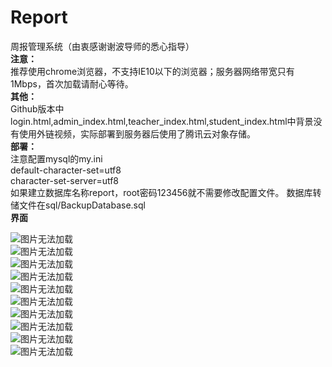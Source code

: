 # Report
周报管理系统（由衷感谢谢波导师的悉心指导）    
**注意：**    
推荐使用chrome浏览器，不支持IE10以下的浏览器；服务器网络带宽只有1Mbps，首次加载请耐心等待。     
**其他：**    
Github版本中login.html,admin_index.html,teacher_index.html,student_index.html中背景没有使用外链视频，实际部署到服务器后使用了腾讯云对象存储。  
**部署：**    
注意配置mysql的my.ini    
default-character-set=utf8     
character-set-server=utf8   
如果建立数据库名称report，root密码123456就不需要修改配置文件。
数据库转储文件在sql/BackupDatabase.sql  
**界面**

![图片无法加载](https://raw.githubusercontent.com/chwangteng/Report/master/src/main/resources/screenshots/%E5%B1%8F%E5%B9%95%E6%88%AA%E5%9B%BE(74).png)  
![图片无法加载](https://raw.githubusercontent.com/chwangteng/Report/master/src/main/resources/screenshots/%E5%B1%8F%E5%B9%95%E6%88%AA%E5%9B%BE(75).png)  
![图片无法加载](https://raw.githubusercontent.com/chwangteng/Report/master/src/main/resources/screenshots/%E5%B1%8F%E5%B9%95%E6%88%AA%E5%9B%BE(76).png)  
![图片无法加载](https://raw.githubusercontent.com/chwangteng/Report/master/src/main/resources/screenshots/%E5%B1%8F%E5%B9%95%E6%88%AA%E5%9B%BE(77).png)  
![图片无法加载](https://raw.githubusercontent.com/chwangteng/Report/master/src/main/resources/screenshots/%E5%B1%8F%E5%B9%95%E6%88%AA%E5%9B%BE(78).png)  
![图片无法加载](https://raw.githubusercontent.com/chwangteng/Report/master/src/main/resources/screenshots/%E5%B1%8F%E5%B9%95%E6%88%AA%E5%9B%BE(79).png)  
![图片无法加载](https://raw.githubusercontent.com/chwangteng/Report/master/src/main/resources/screenshots/%E5%B1%8F%E5%B9%95%E6%88%AA%E5%9B%BE(80).png)  
![图片无法加载](https://raw.githubusercontent.com/chwangteng/Report/master/src/main/resources/screenshots/%E5%B1%8F%E5%B9%95%E6%88%AA%E5%9B%BE(81).png)  
![图片无法加载](https://raw.githubusercontent.com/chwangteng/Report/master/src/main/resources/screenshots/%E5%B1%8F%E5%B9%95%E6%88%AA%E5%9B%BE(82).png)  
![图片无法加载](https://raw.githubusercontent.com/chwangteng/Report/master/src/main/resources/screenshots/%E5%B1%8F%E5%B9%95%E6%88%AA%E5%9B%BE(83).png)  

